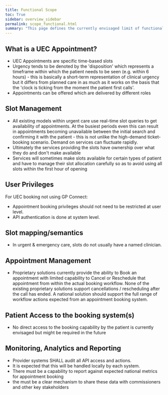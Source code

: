 ```yaml
---
title: Functional Scope
toc: True
sidebar: overview_sidebar
permalink: scope_functional.html
summary: "This page defines the currently envisaged limit of functional scope for the direct booking standards"
---
```


## What is a UEC Appointment?
* UEC Appointments are specific time-based slots 
* Urgency tends to be denoted by the 'disposition' which represents a timeframe within which the patient needs to be seen (e.g. within 6 hours) - this is basically a short-term representation of clinical urgency but it differs from planned care in as much as it works on the basis that the 'clock is ticking from the moment the patient first calls'. 
* Appointments can be offered which are delivered by different roles

## Slot Management 
* All existing models within urgent care use real-time slot queries to get availability of appointments. At the busiest periods even this can result in appointments becoming unavailable between the initial search and confirming it with the patient - this is not unlike the high-demand ticket-booking scenario. Demand on services can fluctuate rapidly.
* Ultimately the services providing the slots have ownership over what they do and don't make available
* Services will sometimes make slots available for certain types of patient and have to manage their slot allocation carefully so as to avoid using all slots within the first hour of opening 
  
## User Privileges 
For UEC booking not using GP Connect:
* Appointment booking privileges should not need to be restricted at user level. 
* API authentication is done at system level. 

## Slot mapping/semantics
* In urgent & emergency care, slots do not usually have a named clinician.

## Appointment Management 
* Proprietary solutions currently provide the ability to Book an appointment with limited capability to Cancel or Reschedule that appointment from within the actual booking workflow. None of the existing proprietary solutions support cancellations / rescheduling after the call has ended.
A national solution should support the full range of workflow actions expected from an appointment booking system.

## Patient Access to the booking system(s)
* No direct access to the booking capability by the patient is currently envisaged but might be required in the future  

## Monitoring, Analytics and Reporting 
* Provider systems SHALL audit all API access and actions.
* It is expected that this will be handled locally by each system. 
* There must be a capability to report against expected national metrics for appointment booking 
* the must be a clear mechanism to share these data with commissioners and other key stakeholders
